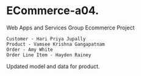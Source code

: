 # ECommerce-a04.

Web Apps and Services Group Ecommerce Project

```
Customer - Hari Priya Jupally
Product - Vamsee Krishna Gangapatnam
Order - Amy White
Order Line Item - Hayden Rainey
```


Updated model and data for product.
